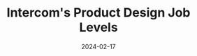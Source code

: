 ---
title: "Intercom's Product Design Job Levels"
link: https://docs.google.com/document/d/1YloFi80QoXPk5-U9ga1Ivxojamy7dU4MsaUNnQs8Rig/edit#heading=h.wra0isubf3sg
description: "Intercom's guide to product design roles and responsibilities"
tags: []
content-type: reference
date: 2024-02-17
---